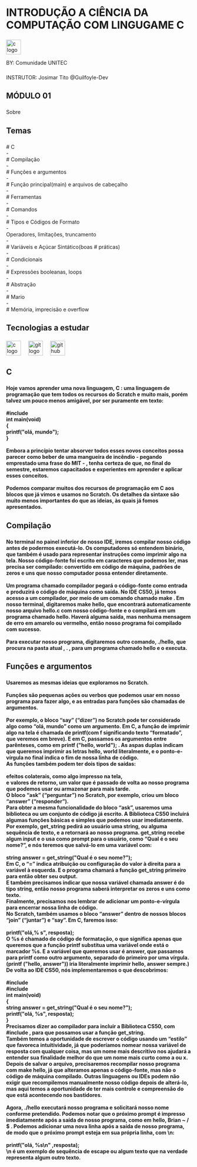 <h1 align="left">INTRODUÇÃO A CIÊNCIA DA COMPUTAÇÃO COM LINGUGAME C</h1>

###
  <img src="https://drive.google.com/file/d/1AKEKWWk6R81ruga24zCRoPLQR6fADc5N/view?usp=drive_link" height="40" alt="c logo"  />

<p align="left">BY: Comunidade UNITEC</p>

###

<p align="left">INSTRUTOR: Josimar Tito             @Guilfoyle-Dev</p>

###

<h2 align="left">MÓDULO 01</h2>

###

<p align="left">Sobre</p>

###

<h2 align="left">Temas</h2>

###

<p align="left"># C<br>-<br># Compilação<br>-<br># Funções e argumentos<br>-<br># Função principal(main) e arquivos de cabeçalho<br>-<br># Ferramentas<br>-<br># Comandos<br>-<br># Tipos e Códigos de Formato<br>-<br>Operadores, limitações, truncamento<br>-<br># Variáveis e Açúcar Sintático(boas # práticas)<br>-<br>#  Condicionais<br>-<br># Expressões booleanas, loops<br>-<br>#  Abstração<br>-<br># Mario<br>-<br># Memória, imprecisão e overflow</p>

###

<h2 align="left">Tecnologias a estudar</h2>

###

<div align="left">
  <img src="https://cdn.jsdelivr.net/gh/devicons/devicon/icons/c/c-original.svg" height="40" alt="c logo"  />
  <img width="12" />
  <img src="https://cdn.jsdelivr.net/gh/devicons/devicon/icons/git/git-original.svg" height="40" alt="git logo"  />
  <img width="12" />
  <img src="https://cdn.jsdelivr.net/gh/devicons/devicon/icons/github/github-original.svg" height="40" alt="github logo"  />
</div>

###

<h2 align="left">C</h2>

###

<h4 align="left">Hoje vamos aprender uma nova linguagem, C : uma linguagem de programação que tem todos os recursos do Scratch e muito mais, porém talvez um pouco menos amigável, por ser puramente em texto:<br><br>#include <stdio.h><br>int main(void) <br>{<br>    printf("olá, mundo"); <br>}<br><br>Embora a princípio tentar absorver todos esses novos conceitos possa parecer como beber de uma mangueira de incêndio - pegando emprestado uma frase do MIT - , tenha certeza de que, no final do semestre, estaremos capacitados e experientes em aprender e aplicar esses conceitos.<br><br>Podemos comparar muitos dos recursos de programação em C aos blocos que já vimos e usamos no Scratch. Os detalhes da sintaxe são muito menos importantes do que as ideias, às quais já fomos apresentados.</h4>

###

<h2 align="left">Compilação</h2>

###

<h4 align="left">No terminal no painel inferior de nosso IDE, iremos compilar nosso código antes de podermos executá-lo. Os computadores só entendem binário, que também é usado para representar instruções como imprimir algo na tela. Nosso código-fonte foi escrito em caracteres que podemos ler, mas precisa ser compilado: convertido em código de máquina, padrões de zeros e uns que nosso computador possa entender diretamente.<br><br>Um programa chamado compilador pegará o código-fonte como entrada e produzirá o código de máquina como saída. No IDE CS50, já temos acesso a um compilador, por meio de um comando chamado make . Em nosso terminal, digitaremos make hello, que encontrará automaticamente nosso arquivo hello.c com nosso código-fonte e o compilará em um programa chamado hello. Haverá alguma saída, mas nenhuma mensagem de erro em amarelo ou vermelho, então nosso programa foi compilado com sucesso.<br><br>Para executar nosso programa, digitaremos outro comando, ./hello, que procura na pasta atual , . , para um programa chamado hello e o executa.</h4>

###

<h2 align="left">Funções e argumentos</h2>

###

<h4 align="left">Usaremos as mesmas ideias que exploramos no Scratch.<br><br>Funções são pequenas ações ou verbos que podemos usar em nosso programa para fazer algo, e as entradas para funções são chamadas de argumentos.<br><br>Por exemplo, o bloco “say” (“dizer”) no Scratch pode ter considerado algo como “olá, mundo” como um argumento. Em C, a função de imprimir algo na tela é chamada de printf(com f significando texto “formatado”, que veremos em breve). E em C, passamos os argumentos entre parênteses, como em printf ("hello, world"); . As aspas duplas indicam que queremos imprimir as letras hello, world literalmente, e o ponto-e-vírgula no final indica o fim de nossa linha de código.<br>As funções também podem ter dois tipos de saídas:<br><br>efeitos colaterais, como algo impresso na tela,<br>e valores de retorno, um valor que é passado de volta ao nosso programa que podemos usar ou armazenar para mais tarde.<br>O bloco “ask” (“perguntar”) no Scratch, por exemplo, criou um bloco “answer” (“responder”).<br>Para obter a mesma funcionalidade do bloco “ask”, usaremos uma biblioteca ou um conjunto de código já escrito. A Biblioteca CS50 incluirá algumas funções básicas e simples que podemos usar imediatamente. Por exemplo, get_string pedirá ao usuário uma string, ou alguma sequência de texto, e a retornará ao nosso programa. get_string recebe algum input e o usa como prompt para o usuário, como “Qual é o seu nome?”, e nós teremos que salvá-lo em uma variável com:<br><br>string answer = get_string("Qual é o seu nome?");<br>Em C, o “=” indica atribuição ou configuração do valor à direita para a variável à esquerda. E o programa chamará a função get_string primeiro para então obter seu output.<br>E também precisamos indicar que nossa variável chamada answer é do tipo string, então nosso programa saberá interpretar os zeros e uns como texto.<br>Finalmente, precisamos nos lembrar de adicionar um ponto-e-vírgula para encerrar nossa linha de código.<br>No Scratch, também usamos o bloco “answer” dentro de nossos blocos “join” (“juntar”) e “say”. Em C, faremos isso:<br><br>printf("olá,% s", resposta);<br>O %s é chamado de código de formatação, o que significa apenas que queremos que a função printf substitua uma variável onde está o marcador %s. E a variável que queremos usar é answer, que passamos para printf como outro argumento, separado do primeiro por uma vírgula. (printf ("hello, answer")) iria literalmente imprimir hello, answer sempre.)<br>De volta ao IDE CS50, nós implementaremos o que descobrimos:<br><br>#include <cs50.h><br>#include <stdio.h><br>int main(void)<br>{<br>     string answer = get_string("Qual é o seu nome?");<br>     printf("olá, %s", resposta);<br>}<br>Precisamos dizer ao compilador para incluir a Biblioteca CS50, com #include <cs50.h>, para que possamos usar a função get_string.<br>Também temos a oportunidade de escrever o código usando um “estilo” que favoreca intuitividade, já que poderíamos nomear nossa variável de resposta com qualquer coisa, mas um nome mais descritivo nos ajudará a entender sua finalidade melhor do que um nome mais curto como a ou x.<br>Depois de salvar o arquivo, precisaremos recompilar nosso programa com make hello, já que alteramos apenas o código-fonte, mas não o código de máquina compilado. Outras linguagens ou IDEs podem não exigir que recompilemos manualmente nosso código depois de alterá-lo, mas aqui temos a oportunidade de ter mais controle e compreensão do que está acontecendo nos bastidores.<br><br>Agora, ./hello executará nosso programa e solicitará nosso nome conforme pretendido. Podemos notar que o próximo prompt é impresso imediatamente após a saída de nosso programa, como em hello, Brian ~ / $ . Podemos adicionar uma nova linha após a saída de nosso programa, de modo que o próximo prompt esteja em sua própria linha, com \n:<br><br>printf("olá, %s\n" ,resposta);<br>\n é um exemplo de sequência de escape ou algum texto que na verdade representa algum outro texto.</h4>

###
